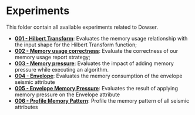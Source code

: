 # Experiments

This folder contain all available experiments related to Dowser.

- [**001 - Hilbert Transform**](./001-hilber-transform): Evaluates the memory usage relationship with the input shape for the Hilbert Transform function;
- [**002 - Memory usage correctness**](./002-memory-usage-correctness): Evaluate the correctness of our memory usage report strategy;
- [**003 - Memory pressure**](./003-memory-pressure): Evaluates the impact of adding memory pressure while executing an algorithm.
- [**004 - Envelope**](./004-envelope): Evaluates the memory consumption of the envelope seismic attribute
- [**005 - Envelope Memory Pressure**](./005-envelope-memory-pressure): Evaluates the result of applying memory pressure on the Envelope attribute
- [**006 - Profile Memory Pattern**](./006-profile-memory-pattern/): Profile the memory pattern of all seismic attributes
